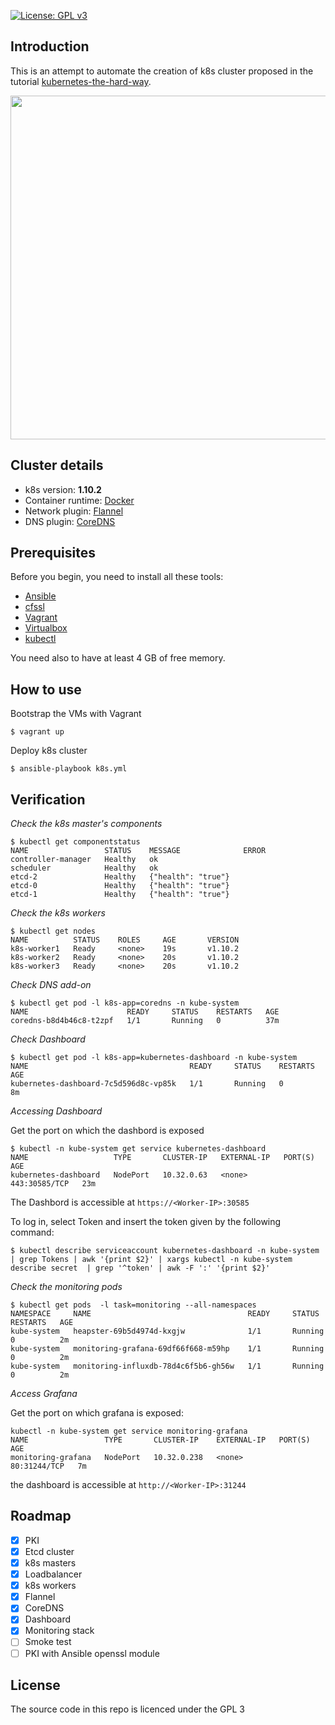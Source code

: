 [![License: GPL v3](https://img.shields.io/badge/License-GPL%20v3-blue.svg)](https://www.gnu.org/licenses/gpl-3.0)

## Introduction
This is an attempt to automate the creation of k8s cluster proposed in the tutorial [kubernetes-the-hard-way](https://github.com/kelseyhightower/kubernetes-the-hard-way).

<p align="center">
<img src="docs/architecture.png" width="550px">
</p>

## Cluster details
* k8s version: **1.10.2**
* Container runtime: [Docker](https://www.docker.com/)
* Network plugin: [Flannel](https://github.com/coreos/flannel)
* DNS plugin: [CoreDNS](https://github.com/coredns/coredns)

## Prerequisites
Before you begin, you need to install all these tools:
- [Ansible](https://www.ansible.com/)
- [cfssl](https://github.com/cloudflare/cfssl)
- [Vagrant](https://www.vagrantup.com/)
- [Virtualbox](https://www.virtualbox.org/wiki/Downloads)
- [kubectl](https://kubernetes.io/docs/tasks/tools/install-kubectl/)

You need also to have at least 4 GB of free memory.
## How to use

Bootstrap the VMs with Vagrant
```
$ vagrant up
```

Deploy k8s cluster
```
$ ansible-playbook k8s.yml
```
## Verification
*Check the k8s master's components*
```
$ kubectl get componentstatus
NAME                 STATUS    MESSAGE              ERROR
controller-manager   Healthy   ok                   
scheduler            Healthy   ok                   
etcd-2               Healthy   {"health": "true"}   
etcd-0               Healthy   {"health": "true"}   
etcd-1               Healthy   {"health": "true"}   
```

*Check the k8s workers*
```
$ kubectl get nodes
NAME          STATUS    ROLES     AGE       VERSION
k8s-worker1   Ready     <none>    19s       v1.10.2
k8s-worker2   Ready     <none>    20s       v1.10.2
k8s-worker3   Ready     <none>    20s       v1.10.2

```

*Check DNS add-on*
```
$ kubectl get pod -l k8s-app=coredns -n kube-system
NAME                      READY     STATUS    RESTARTS   AGE
coredns-b8d4b46c8-t2zpf   1/1       Running   0          37m
```

*Check Dashboard*
```
$ kubectl get pod -l k8s-app=kubernetes-dashboard -n kube-system
NAME                                    READY     STATUS    RESTARTS   AGE
kubernetes-dashboard-7c5d596d8c-vp85k   1/1       Running   0          8m
```

*Accessing Dashboard*

Get the port on which the dashbord is exposed
```
$ kubectl -n kube-system get service kubernetes-dashboard
NAME                   TYPE       CLUSTER-IP   EXTERNAL-IP   PORT(S)         AGE
kubernetes-dashboard   NodePort   10.32.0.63   <none>        443:30585/TCP   23m
```

The Dashbord is accessible at `https://<Worker-IP>:30585`

To log in, select Token and insert the token given by the following command:

```
$ kubectl describe serviceaccount kubernetes-dashboard -n kube-system | grep Tokens | awk '{print $2}' | xargs kubectl -n kube-system describe secret  | grep '^token' | awk -F ':' '{print $2}'
```

*Check the monitoring pods*
```
$ kubectl get pods  -l task=monitoring --all-namespaces
NAMESPACE     NAME                                   READY     STATUS    RESTARTS   AGE
kube-system   heapster-69b5d4974d-kxgjw              1/1       Running   0          2m
kube-system   monitoring-grafana-69df66f668-m59hp    1/1       Running   0          2m
kube-system   monitoring-influxdb-78d4c6f5b6-gh56w   1/1       Running   0          2m
```

*Access Grafana*

Get the port on which grafana is exposed:
```
kubectl -n kube-system get service monitoring-grafana  
NAME                 TYPE       CLUSTER-IP    EXTERNAL-IP   PORT(S)        AGE
monitoring-grafana   NodePort   10.32.0.238   <none>        80:31244/TCP   7m
```

the dashboard is accessible at `http://<Worker-IP>:31244`


## Roadmap
- [x] PKI
- [x] Etcd cluster
- [x] k8s masters
- [x] Loadbalancer
- [x] k8s workers
- [x] Flannel
- [x] CoreDNS
- [x] Dashboard
- [x] Monitoring stack
- [ ] Smoke test
- [ ] PKI with Ansible openssl module

## License
The source code in this repo is licenced under the GPL 3
